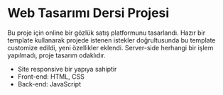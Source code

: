 # Web Tasarımı Dersi Projesi

Bu proje için online bir gözlük satış platformunu tasarlandı. Hazır bir template kullanarak projede istenen istekler doğrultusunda bu template customize edildi, yeni özellikler eklendi. Server-side herhangi bir işlem yapılmadı, proje tasarım odaklıdır.

- Site responsive bir yapıya sahiptir
- Front-end: HTML, CSS
- Back-end: JavaScript

